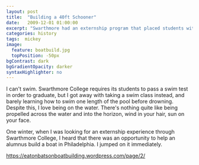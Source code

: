 ```yaml
---
layout: post
title:  "Building a 40ft Schooner"
date:   2009-12-01 01:00:00
excerpt: "Swarthmore had an externship program that placed students with alumni, and I had the luck to be paired with a lawyer who was building a boat to sail to Europe."
categories: history
tags:  mickey
image:
  feature: boatbuild.jpg
  topPosition: -50px
bgContrast: dark
bgGradientOpacity: darker
syntaxHighlighter: no
---
```


I can't swim. Swarthmore College requires its students to pass a swim test in order to graduate, but I got away with taking a swim class instead, and barely learning how to swim one length of the pool before drowning. Despite this, I love being on the water. There's nothing quite like being propelled across the water and into the horizon, wind in your hair, sun on your face. 

One winter, when I was looking for an externship experience through Swarthmore College, I heard that there was an opportunity to help an alumnus build a boat in Philadelphia. I jumped on it immediately.

https://eatonbatsonboatbuilding.wordpress.com/page/2/
